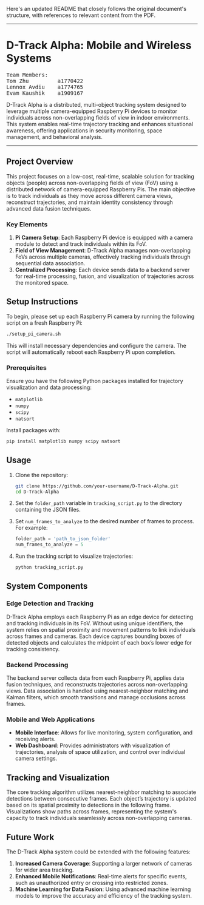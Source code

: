 Here's an updated README that closely follows the original document's structure, with references to relevant content from the PDF.

---

# D-Track Alpha: Mobile and Wireless Systems

<pre>
Team Members:
Tom Zhu         a1770422
Lennox Avdiu    a1774765
Evam Kaushik    a1909167
</pre>

D-Track Alpha is a distributed, multi-object tracking system designed to leverage multiple camera-equipped Raspberry Pi devices to monitor individuals across non-overlapping fields of view in indoor environments. This system enables real-time trajectory tracking and enhances situational awareness, offering applications in security monitoring, space management, and behavioral analysis.

---

## Project Overview

This project focuses on a low-cost, real-time, scalable solution for tracking objects (people) across non-overlapping fields of view (FoV) using a distributed network of camera-equipped Raspberry Pis. The main objective is to track individuals as they move across different camera views, reconstruct trajectories, and maintain identity consistency through advanced data fusion techniques. 

### Key Elements

1. **Pi Camera Setup**: Each Raspberry Pi device is equipped with a camera module to detect and track individuals within its FoV.
2. **Field of View Management**: D-Track Alpha manages non-overlapping FoVs across multiple cameras, effectively tracking individuals through sequential data association.
3. **Centralized Processing**: Each device sends data to a backend server for real-time processing, fusion, and visualization of trajectories across the monitored space.

## Setup Instructions

To begin, please set up each Raspberry Pi camera by running the following script on a fresh Raspberry Pi:

```bash
./setup_pi_camera.sh
```

This will install necessary dependencies and configure the camera. The script will automatically reboot each Raspberry Pi upon completion.

### Prerequisites

Ensure you have the following Python packages installed for trajectory visualization and data processing:

- `matplotlib`
- `numpy`
- `scipy`
- `natsort`

Install packages with:

```bash
pip install matplotlib numpy scipy natsort
```

## Usage

1. Clone the repository:

   ```bash
   git clone https://github.com/your-username/D-Track-Alpha.git
   cd D-Track-Alpha
   ```

2. Set the `folder_path` variable in `tracking_script.py` to the directory containing the JSON files.

3. Set `num_frames_to_analyze` to the desired number of frames to process. For example:

   ```python
   folder_path = 'path_to_json_folder'
   num_frames_to_analyze = 5
   ```

4. Run the tracking script to visualize trajectories:

   ```bash
   python tracking_script.py
   ```

## System Components

### Edge Detection and Tracking

D-Track Alpha employs each Raspberry Pi as an edge device for detecting and tracking individuals in its FoV. Without using unique identifiers, the system relies on spatial proximity and movement patterns to link individuals across frames and cameras. Each device captures bounding boxes of detected objects and calculates the midpoint of each box’s lower edge for tracking consistency.

### Backend Processing

The backend server collects data from each Raspberry Pi, applies data fusion techniques, and reconstructs trajectories across non-overlapping views. Data association is handled using nearest-neighbor matching and Kalman filters, which smooth transitions and manage occlusions across frames.

### Mobile and Web Applications

- **Mobile Interface**: Allows for live monitoring, system configuration, and receiving alerts.
- **Web Dashboard**: Provides administrators with visualization of trajectories, analysis of space utilization, and control over individual camera settings.

## Tracking and Visualization

The core tracking algorithm utilizes nearest-neighbor matching to associate detections between consecutive frames. Each object’s trajectory is updated based on its spatial proximity to detections in the following frame. Visualizations show paths across frames, representing the system's capacity to track individuals seamlessly across non-overlapping cameras.

## Future Work

The D-Track Alpha system could be extended with the following features:

1. **Increased Camera Coverage**: Supporting a larger network of cameras for wider area tracking.
2. **Enhanced Mobile Notifications**: Real-time alerts for specific events, such as unauthorized entry or crossing into restricted zones.
3. **Machine Learning for Data Fusion**: Using advanced machine learning models to improve the accuracy and efficiency of the tracking system.
